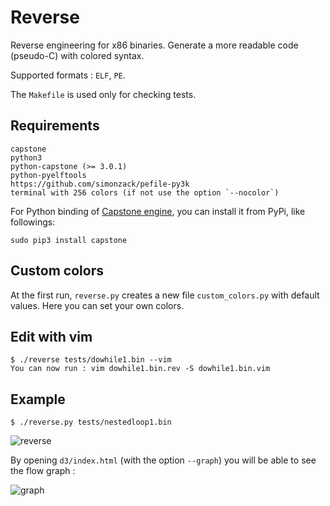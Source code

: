 Reverse
=======

Reverse engineering for x86 binaries. Generate a more readable code (pseudo-C)
with colored syntax.

Supported formats : `ELF`, `PE`.


The `Makefile` is used only for checking tests.


## Requirements

    capstone
    python3
    python-capstone (>= 3.0.1)
    python-pyelftools
    https://github.com/simonzack/pefile-py3k
    terminal with 256 colors (if not use the option `--nocolor`)

For Python binding of [Capstone engine](http://www.capstone-engine.org), you 
can install it from PyPi, like followings: 

    sudo pip3 install capstone


## Custom colors

At the first run, `reverse.py` creates a new file `custom_colors.py` with
default values. Here you can set your own colors.


## Edit with vim

    $ ./reverse tests/dowhile1.bin --vim
    You can now run : vim dowhile1.bin.rev -S dowhile1.bin.vim


## Example

    $ ./reverse.py tests/nestedloop1.bin

![reverse](http://hippersoft.fr/projects/rev2.jpg)


By opening `d3/index.html` (with the option `--graph`) you will be able to
see the flow graph :

![graph](http://hippersoft.fr/projects/graph.jpg)

